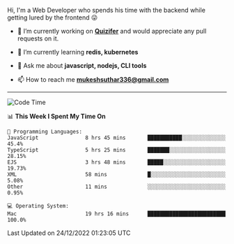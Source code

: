 Hi, I'm a Web Developer who spends his time with the backend while getting lured by the frontend 😜

- 🔭 I’m currently working on **[Quizifer](https://github.com/SutharMukesh/Quizifer/)** and would appreciate any pull requests on it.

- 🌱 I’m currently learning **redis, kubernetes**

- 💬 Ask me about **javascript, nodejs, CLI tools**

- 📫 How to reach me **mukeshsuthar336@gmail.com**

---
<!--START_SECTION:waka-->
![Code Time](http://img.shields.io/badge/Code%20Time-2%2C027%20hrs%2016%20mins-blue)

📊 **This Week I Spent My Time On** 

```text
💬 Programming Languages: 
JavaScript               8 hrs 45 mins       ███████████░░░░░░░░░░░░░░   45.4% 
TypeScript               5 hrs 25 mins       ███████░░░░░░░░░░░░░░░░░░   28.15% 
EJS                      3 hrs 48 mins       █████░░░░░░░░░░░░░░░░░░░░   19.73% 
XML                      58 mins             █░░░░░░░░░░░░░░░░░░░░░░░░   5.08% 
Other                    11 mins             ░░░░░░░░░░░░░░░░░░░░░░░░░   0.95%

💻 Operating System: 
Mac                      19 hrs 16 mins      █████████████████████████   100.0%

```


 Last Updated on 24/12/2022 01:23:05 UTC
<!--END_SECTION:waka-->
